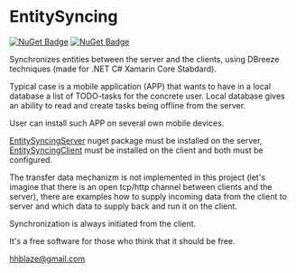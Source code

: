 # EntitySyncing

[![NuGet Badge](https://buildstats.info/nuget/EntitySyncingServer)](https://www.nuget.org/packages/EntitySyncingServer/)
[![NuGet Badge](https://buildstats.info/nuget/EntitySyncingClient)](https://www.nuget.org/packages/EntitySyncingClient/)

Synchronizes entities between the server and the clients, using DBreeze techniques (made for .NET C# Xamarin Core Stabdard).

Typical case is a mobile application (APP) that wants to have in a local database a list of TODO-tasks for the concrete user.
Local database gives an ability to read and create tasks being offline from the server.

User can install such APP on several own mobile devices.

<a href = 'https://www.nuget.org/packages/EntitySyncingServer/'  target='_blank'>EntitySyncingServer</a>  nuget package must be installed on the server, <a href = 'https://www.nuget.org/packages/EntitySyncingClient/'  target='_blank'>EntitySyncingClient</a> must be installed on the client
and both must be configured.

The transfer data mechanizm is not implemented in this project (let's imagine that there is an open tcp/http channel between clients and the server), 
there are examples how to supply incoming data from the client to server and which data to supply back and run it on the client.

Synchronization is always initiated from the client.



It's a free software for those who think that it should be free.

hhblaze@gmail.com

